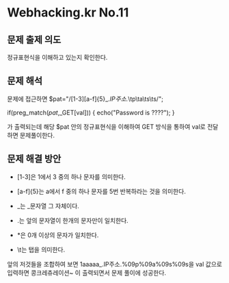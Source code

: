# Webhacking.kr No.11

## 문제 출제 의도
정규표현식을 이해하고 있는지 확인한다.

## 문제 해석
문제에 접근하면 
$pat="/[1-3][a-f]{5}_.*IP주소.*\tp\ta\ts\ts/";

if(preg_match($pat,$_GET[val])) { echo("Password is ????"); }

가 출력되는데 해당 $pat 안의 정규표현식을 이해하여 GET 방식을 통하여 val로 전달하면 문제풀이한다.

## 문제 해결 방안
* [1-3]은 1에서 3 중의 하나 문자를 의미한다.

* [a-f]{5}는 a에서 f 중의 하나 문자를 5번 반복하라는 것을 의미한다.

* _는 _문자열 그 자체이다.

* .는 앞의 문자열이 한개의 문자만이 일치한다.

* *은 0개 이상의 문자가 일치한다.

* \t는 탭을 의미한다.

앞의 저것들을 조합하여 보면 1aaaaa_.IP주소.%09p%09a%09s%09s을 val 값으로 입력하면 콩크레츄레이션~ 이 출력되면서 문제 풀이에 성공한다.